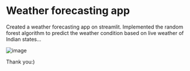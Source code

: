 # Weather forecasting app
Created a weather forecasting app on streamlit. Implemented the random forest algorithm to predict the weather condition based on live weather of Indian states...

![image](https://user-images.githubusercontent.com/80597420/230734013-65cea4b0-7380-4a66-9a06-42ba540e4d4b.png)

Thank you:)
